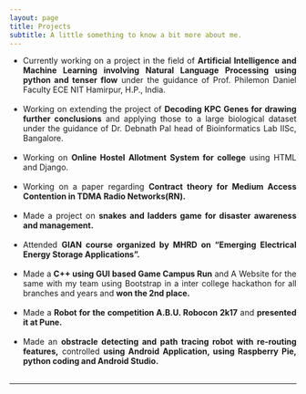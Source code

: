 ```yaml
---
layout: page
title: Projects
subtitle: A little something to know a bit more about me.
---
```


<div style="text-align: justify">
  <ul>
<li>Currently working on a project in the field of <b>Artificial Intelligence and Machine Learning involving Natural Language Processing using python and tenser flow</b> under the guidance of Prof. Philemon Daniel Faculty ECE NIT Hamirpur, H.P., India.</li><br>
<li>Working on extending the project of <b>Decoding KPC Genes for drawing further conclusions</b> and applying those to a large biological dataset under the guidance of Dr. Debnath Pal head of Bioinformatics Lab IISc, Bangalore.</li><br>
<li>Working on <b>Online Hostel Allotment System for college</b> using HTML and Django.</li><br>
<li>Working on a paper regarding <b>Contract theory for Medium Access Contention in TDMA Radio Networks(RN).</b></li><br>
<li>Made a project on <b>snakes and ladders game for disaster awareness and management.</b></li><br>
<li>Attended <b>GIAN course organized by MHRD on “Emerging Electrical Energy Storage Applications”.</b></li><br>
<li>Made a <b>C++ using GUI based Game Campus Run</b> and A Website for the same with my team using Bootstrap in a inter college hackathon for all branches and years and <b>won the 2nd place.</b></li><br>
<li>Made a <b>Robot for the competition A.B.U. Robocon 2k17</b> and <b>presented it at Pune.</b></li><br>
<li>Made an <b>obstracle detecting and path tracing robot with re-routing features,</b> controlled <b>using Android Application, using Raspberry Pie, python coding and Android Studio.</b></li><br>
  </ul>
</div>

<hr style="width: 50%, height: 20%">
